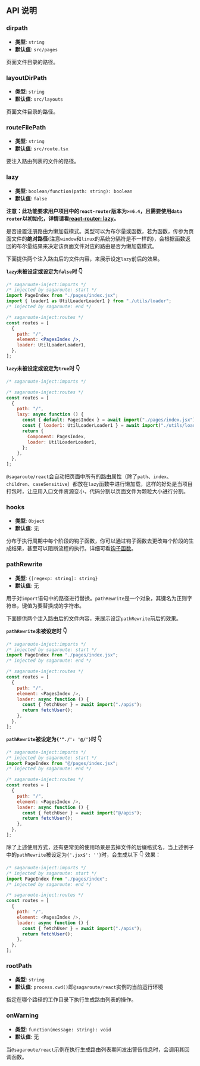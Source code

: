 ## API 说明

### dirpath

- **类型**: `string`
- **默认值**: `src/pages`

页面文件目录的路径。

### layoutDirPath

- **类型**: `string`
- **默认值**: `src/layouts`

页面文件目录的路径。

### routeFilePath

- **类型**: `string`
- **默认值**: `src/route.tsx`

要注入路由列表的文件的路径。

### lazy

- **类型**: `boolean/function(path: string): boolean`
- **默认值**: `false`

**注意：此功能要求用户项目中的`react-router`版本为`>=6.4`，且需要使用`data router`以初始化，详情请看[react-router: lazy](https://reactrouter.com/en/main/route/lazy#lazy)。**

是否设置注册路由为懒加载模式。类型可以为布尔量或函数，若为函数，传参为页面文件的**绝对路径**(注意`window`和`linux`的系统分隔符是不一样的)，会根据函数返回的布尔量结果来决定该页面文件对应的路由是否为懒加载模式。

下面提供两个注入路由后的文件内容，来展示设定`lazy`前后的效果。

**`lazy`未被设定或设定为`false`时 👇**

```jsx
/* sagaroute-inject:imports */
/* injected by sagaroute: start */
import PageIndex from "./pages/index.jsx";
import { loader1 as UtilLoaderLoader1 } from "./utils/loader";
/* injected by sagaroute: end */

/* sagaroute-inject:routes */
const routes = [
  {
    path: "/",
    element: <PagesIndex />,
    loader: UtilLoaderLoader1,
  },
];
```

**`lazy`未被设定或设定为`true`时 👇**

```jsx
/* sagaroute-inject:imports */

/* sagaroute-inject:routes */
const routes = [
  {
    path: "/",
    lazy: async function () {
      const { default: PagesIndex } = await import("./pages/index.jsx");
      const { loader1: UtilLoaderLoader1 } = await import("./utils/loader");
      return {
        Component: PagesIndex,
        loader: UtilLoaderLoader1,
      };
    },
  },
];
```

`@sagaroute/react`会自动把页面中所有的路由属性（除了`path`、`index`、`children`、`caseSensitive`）都放在`lazy`函数中进行懒加载，这样的好处是当项目打包时，让应用入口文件资源变小，代码分割以页面文件为颗粒大小进行分割。

### hooks

- **类型**: `Object`
- **默认值**: 无

分布于执行周期中每个阶段的钩子函数，你可以通过钩子函数去更改每个阶段的生成结果，甚至可以阻断流程的执行。详细可看[钩子函数](./Hook.md)。

### pathRewrite

- **类型**: `{[regexp: string]: string}`
- **默认值**: 无

用于对`import`语句中的路径进行替换。`pathRewrite`是一个对象，其键名为正则字符串，键值为要替换成的字符串。

下面提供两个注入路由后的文件内容，来展示设定`pathRewrite`前后的效果。

**`pathRewrite`未被设定时 👇**

```js
/* sagaroute-inject:imports */
/* injected by sagaroute: start */
import PageIndex from "./pages/index.jsx";
/* injected by sagaroute: end */

/* sagaroute-inject:routes */
const routes = [
  {
    path: "/",
    element: <PagesIndex />,
    loader: async function () {
      const { fetchUser } = await import("./apis");
      return fetchUser();
    },
  },
];
```

**`pathRewrite`被设定为`{'^./': '@/'}`时 👇**

```js
/* sagaroute-inject:imports */
/* injected by sagaroute: start */
import PageIndex from "@/pages/index.jsx";
/* injected by sagaroute: end */

/* sagaroute-inject:routes */
const routes = [
  {
    path: "/",
    element: <PagesIndex />,
    loader: async function () {
      const { fetchUser } = await import("@/apis");
      return fetchUser();
    },
  },
];
```

除了上述使用方式，还有更常见的使用场景是去掉文件的后缀格式名，当上述例子中的`pathRewrite`被设定为`{'.jsx$': ''}`时，会生成以下 👇 效果：

```js
/* sagaroute-inject:imports */
/* injected by sagaroute: start */
import PageIndex from "./pages/index";
/* injected by sagaroute: end */

/* sagaroute-inject:routes */
const routes = [
  {
    path: "/",
    element: <PagesIndex />,
    loader: async function () {
      const { fetchUser } = await import("./apis");
      return fetchUser();
    },
  },
];
```

### rootPath

- **类型**: `string`
- **默认值**: `process.cwd()`即`@sagaroute/react`实例的当前运行环境

指定在哪个路径的工作目录下执行生成路由列表的操作。

### onWarning

- **类型**: `function(message: string): void`
- **默认值**: 无

当`@sagaroute/react`示例在执行生成路由列表期间发出警告信息时，会调用其回调函数。
